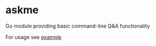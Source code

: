 # askme
Go module providing basic command-line Q&amp;A functionality

For usage see [example](./examples/example.go)
